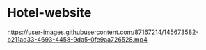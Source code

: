 # Hotel-website

https://user-images.githubusercontent.com/87167214/145673582-b211ad33-4693-4458-9da5-0fe9aa726528.mp4

